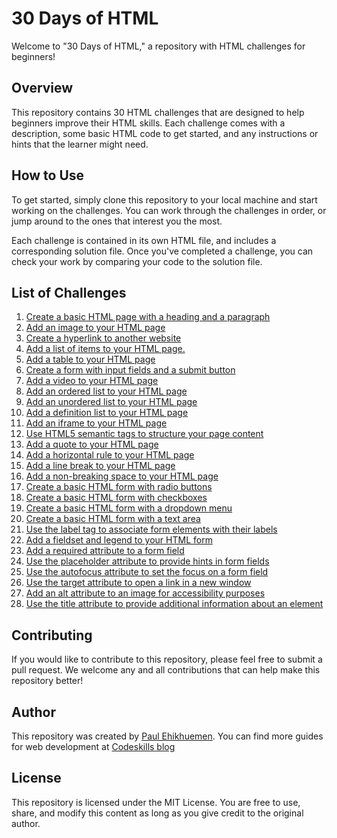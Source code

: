 # 30 Days of HTML

Welcome to "30 Days of HTML," a repository with HTML challenges for beginners!

## Overview

This repository contains 30 HTML challenges that are designed to help beginners improve their HTML skills. Each challenge comes with a description, some basic HTML code to get started, and any instructions or hints that the learner might need.

## How to Use

To get started, simply clone this repository to your local machine and start working on the challenges. You can work through the challenges in order, or jump around to the ones that interest you the most.

Each challenge is contained in its own HTML file, and includes a corresponding solution file. Once you've completed a challenge, you can check your work by comparing your code to the solution file.

## List of Challenges

<ol>
  <li>
  <a href="https://github.com/codeskills-dev/30-days-of-html/tree/main/01%20-%20Basic%20HTML%20Page">
    Create a basic HTML page with a heading and a paragraph
  </a>
  </li>
  <li>
  <a href="https://github.com/codeskills-dev/30-days-of-html/tree/main/02%20-%20Add%20an%20Image%20to%20your%20HTML%20Page">
    Add an image to your HTML page
  </a>
  </li>
  <li>
  <a href="https://github.com/codeskills-dev/30-days-of-html/tree/main/03%20-%20Create%20a%20hyperlink%20to%20another%20website">
    Create a hyperlink to another website
  </a>
  </li>
  <li>
  <a href="">
  Add a list of items to your HTML page.
  </a>
  </li>

  <li>
  <a href="">
  Add a table to your HTML page
  </a>
  </li>
  <li>
  <a href="">
  Create a form with input fields and a submit button
  </a>
  </li>
  <li>
  <a href="">
  Add a video to your HTML page
  </a>
  </li>
  <li>
  <a href="">
  Add an ordered list to your HTML page
  </a>
  </li>
  <li>
  <a href="">
  Add an unordered list to your HTML page
  </a>
  </li>
  <li>
  <a href="">
  Add a definition list to your HTML page
  </a>
  </li>
  <li>
  <a href="">
  Add an iframe to your HTML page
  </a>
  </li>
  <li>
  <a href="">
  Use HTML5 semantic tags to structure your page content
  </a>
  </li>
  <li>
  <a href="">
  Add a quote to your HTML page
  </a>
  </li>
  <li>
  <a href="">
  Add a horizontal rule to your HTML page
  </a>
  </li>
  <li>
  <a href="">
  Add a line break to your HTML page
  </a>
  </li>
  <li>
  <a href="">
  Add a non-breaking space to your HTML page
  </a>
  </li>
  <li>
  <a href="">
  Create a basic HTML form with radio buttons
  </a>
  </li>
  <li>
  <a href="">
  Create a basic HTML form with checkboxes
  </a>
  </li>
  <li>
  <a href="">
  Create a basic HTML form with a dropdown menu
  </a>
  </li>
  <li>
  <a href="">
  Create a basic HTML form with a text area
  </a>
  </li>
  <li>
  <a href="">
  Use the label tag to associate form elements with their labels
  </a>
  </li>
  <li>
  <a href="">
  Add a fieldset and legend to your HTML form
  </a>
  </li>
  <li>
  <a href="">
  Add a required attribute to a form field
  </a>
  </li>
  <li>
  <a href="">
  Use the placeholder attribute to provide hints in form fields
  </a>
  </li>
  <li>
  <a href="">
  Use the autofocus attribute to set the focus on a form field
  </a>
  </li>
  <li>
  <a href="">
  Use the target attribute to open a link in a new window
  </a>
  </li>
  <li>
  <a href="">
  Add an alt attribute to an image for accessibility purposes
  </a>
  </li>
  <li>
  <a href="">
  Use the title attribute to provide additional information about an element
  </a>
  </li>

</ol>

## Contributing

If you would like to contribute to this repository, please feel free to submit a pull request. We welcome any and all contributions that can help make this repository better!

## Author

This repository was created by [Paul Ehikhuemen](https://github.com/lordelogos). You can find more guides for web development at [Codeskills blog](https://blog.codeskills.dev)

## License

This repository is licensed under the MIT License. You are free to use, share, and modify this content as long as you give credit to the original author.
